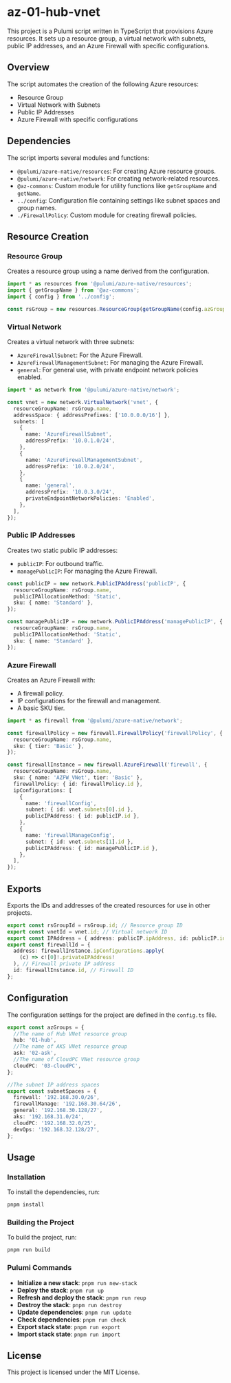# az-01-hub-vnet

This project is a Pulumi script written in TypeScript that provisions Azure resources. It sets up a resource group, a virtual network with subnets, public IP addresses, and an Azure Firewall with specific configurations.

## Overview

The script automates the creation of the following Azure resources:

- Resource Group
- Virtual Network with Subnets
- Public IP Addresses
- Azure Firewall with specific configurations

## Dependencies

The script imports several modules and functions:

- `@pulumi/azure-native/resources`: For creating Azure resource groups.
- `@pulumi/azure-native/network`: For creating network-related resources.
- `@az-commons`: Custom module for utility functions like `getGroupName` and `getName`.
- `../config`: Configuration file containing settings like subnet spaces and group names.
- `./FirewallPolicy`: Custom module for creating firewall policies.

## Resource Creation

### Resource Group

Creates a resource group using a name derived from the configuration.

```typescript
import * as resources from '@pulumi/azure-native/resources';
import { getGroupName } from '@az-commons';
import { config } from '../config';

const rsGroup = new resources.ResourceGroup(getGroupName(config.azGroups.hub));
```

### Virtual Network

Creates a virtual network with three subnets:

- `AzureFirewallSubnet`: For the Azure Firewall.
- `AzureFirewallManagementSubnet`: For managing the Azure Firewall.
- `general`: For general use, with private endpoint network policies enabled.

```typescript
import * as network from '@pulumi/azure-native/network';

const vnet = new network.VirtualNetwork('vnet', {
  resourceGroupName: rsGroup.name,
  addressSpace: { addressPrefixes: ['10.0.0.0/16'] },
  subnets: [
    {
      name: 'AzureFirewallSubnet',
      addressPrefix: '10.0.1.0/24',
    },
    {
      name: 'AzureFirewallManagementSubnet',
      addressPrefix: '10.0.2.0/24',
    },
    {
      name: 'general',
      addressPrefix: '10.0.3.0/24',
      privateEndpointNetworkPolicies: 'Enabled',
    },
  ],
});
```

### Public IP Addresses

Creates two static public IP addresses:

- `publicIP`: For outbound traffic.
- `managePublicIP`: For managing the Azure Firewall.

```typescript
const publicIP = new network.PublicIPAddress('publicIP', {
  resourceGroupName: rsGroup.name,
  publicIPAllocationMethod: 'Static',
  sku: { name: 'Standard' },
});

const managePublicIP = new network.PublicIPAddress('managePublicIP', {
  resourceGroupName: rsGroup.name,
  publicIPAllocationMethod: 'Static',
  sku: { name: 'Standard' },
});
```

### Azure Firewall

Creates an Azure Firewall with:

- A firewall policy.
- IP configurations for the firewall and management.
- A basic SKU tier.

```typescript
import * as firewall from '@pulumi/azure-native/network';

const firewallPolicy = new firewall.FirewallPolicy('firewallPolicy', {
  resourceGroupName: rsGroup.name,
  sku: { tier: 'Basic' },
});

const firewallInstance = new firewall.AzureFirewall('firewall', {
  resourceGroupName: rsGroup.name,
  sku: { name: 'AZFW_VNet', tier: 'Basic' },
  firewallPolicy: { id: firewallPolicy.id },
  ipConfigurations: [
    {
      name: 'firewallConfig',
      subnet: { id: vnet.subnets[0].id },
      publicIPAddress: { id: publicIP.id },
    },
    {
      name: 'firewallManageConfig',
      subnet: { id: vnet.subnets[1].id },
      publicIPAddress: { id: managePublicIP.id },
    },
  ],
});
```

## Exports

Exports the IDs and addresses of the created resources for use in other projects.

```typescript
export const rsGroupId = rsGroup.id; // Resource group ID
export const vnetId = vnet.id; // Virtual network ID
export const IPAddress = { address: publicIP.ipAddress, id: publicIP.id }; // Public IP address and ID
export const firewallId = {
  address: firewallInstance.ipConfigurations.apply(
    (c) => c![0]!.privateIPAddress!
  ), // Firewall private IP address
  id: firewallInstance.id, // Firewall ID
};
```

## Configuration

The configuration settings for the project are defined in the `config.ts` file.

```typescript
export const azGroups = {
  //The name of Hub VNet resource group
  hub: '01-hub',
  //The name of AKS VNet resource group
  ask: '02-ask',
  //The name of CloudPC VNet resource group
  cloudPC: '03-cloudPC',
};

//The subnet IP address spaces
export const subnetSpaces = {
  firewall: '192.168.30.0/26',
  firewallManage: '192.168.30.64/26',
  general: '192.168.30.128/27',
  aks: '192.168.31.0/24',
  cloudPC: '192.168.32.0/25',
  devOps: '192.168.32.128/27',
};
```

## Usage

### Installation

To install the dependencies, run:

```bash
pnpm install
```

### Building the Project

To build the project, run:

```bash
pnpm run build
```

### Pulumi Commands

- **Initialize a new stack**: `pnpm run new-stack`
- **Deploy the stack**: `pnpm run up`
- **Refresh and deploy the stack**: `pnpm run reup`
- **Destroy the stack**: `pnpm run destroy`
- **Update dependencies**: `pnpm run update`
- **Check dependencies**: `pnpm run check`
- **Export stack state**: `pnpm run export`
- **Import stack state**: `pnpm run import`

## License

This project is licensed under the MIT License.

